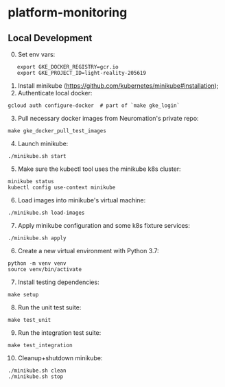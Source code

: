 # platform-monitoring

## Local Development
0. Set env vars:
```shell
   export GKE_DOCKER_REGISTRY=gcr.io
   export GKE_PROJECT_ID=light-reality-205619
```

1. Install minikube (https://github.com/kubernetes/minikube#installation);
2. Authenticate local docker:
```shell
gcloud auth configure-docker  # part of `make gke_login`
```
3. Pull necessary docker images from Neuromation's private repo:
```shell
make gke_docker_pull_test_images
```
4. Launch minikube:
```shell
./minikube.sh start
```
5. Make sure the kubectl tool uses the minikube k8s cluster:
```shell
minikube status
kubectl config use-context minikube
```
6. Load images into minikube's virtual machine:
```shell
./minikube.sh load-images
```
7. Apply minikube configuration and some k8s fixture services:
```shell
./minikube.sh apply
```
6. Create a new virtual environment with Python 3.7:
```shell
python -m venv venv
source venv/bin/activate
```
7. Install testing dependencies:
```shell
make setup
```
8. Run the unit test suite:
```shell
make test_unit
```
9. Run the integration test suite:
```shell
make test_integration
```
10. Cleanup+shutdown minikube:
```shell
./minikube.sh clean
./minikube.sh stop
```
